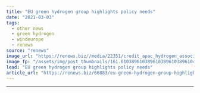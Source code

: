 ```yaml
---
title: "EU green hydrogen group highlights policy needs"
date: "2021-03-03"
tags: 
  - other news
  - green hydrogen
  - windeurope
  - renews
source: "renews"
image_url: "https://renews.biz//media/22351/credit_apac_hydrogen_association.jpg?mode=crop&width=770&heightratio=0.6103896103896103896103896104&slimmage=true"
image_fp: "/assets/img/post_thumbnails/161.6103896103896103896103896104&slimmage=true"
lead: "EU green hydrogen group highlights policy needs"
article_url: "https://renews.biz/66883/eu-green-hydrogen-group-highlights-policy-needs/"
---
```


---
